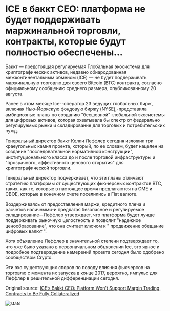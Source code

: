 # ICE в баккт CEO: платформа не будет поддерживать маржинальной торговли, контракты, которые будут полностью обеспечены...

Баккт — предстоящая регулируемая Глобальная экосистема для криптографических активов, недавно обнародованная межконтинентальным обменом (ICE) — не будет поддерживать маржинальную торговлю для своего Bitcoin (BTC) контракта, согласно официальному сообщению среднего размера, опубликованному 20 августа.

Ранее в этом месяце Ice--оператор 23 ведущих глобальных бирж, включая Нью-Йоркскую фондовую биржу (NYSE),-представила амбициозные планы по созданию "бесшовной" глобальной экосистемы для цифровых активов, которая охватывала бы спектр от федерально регулируемых рынки и складирование для торговых и потребительских нужд.

Генеральный директор баккт Келли Леффлер сегодня изложил три краеугольных камня проекта, который, по ее словам, будет нацелен на создание "последовательной нормативной конструкции", институционального класса до и после торговой инфраструктуры и "прозрачного, эффективного ценового открытия" для криптографической торговли.

Генеральный директор подчеркивает, что эти планы отличают стратегию платформы от существующих фьючерсных контрактов BTC, таких, как те, которые в настоящее время предлагаются на CME и CBOE, которые в конечном счете поселились в Fiat валюте.

Воздерживаясь от предоставления маржи, кредитного плеча и расчетов наличными-и предлагая безопасное и регулируемое складирование--Леффлер утверждает, что платформа будет лучше поддерживать рыночную целостность и позволит "надежное ценообразование", что она считает ключом к " продвижение обещание цифровых валют ".

Хотя объявление Леффлер в значительной степени подтверждает то, что уже было указано в первоначальном объявлении Ice, это явное и подробное подтверждение намерений проекта сегодня было одобрено сообществом Crypto.

Эти эхо существующих споров по поводу влияния фьючерсов на торговлю с момента их запуска в конце 2017, вероятно, импульс для Леффлер в решительной дифференциации сегодня.

Original source: [ICE’s Bakkt CEO: Platform Won't Support Margin Trading, Contracts to Be Fully Collateralized](https://cointelegraph.com/news/ices-bakkt-ceo-platform-wont-support-margin-trading-contracts-to-be-fully-collateralized)

![stats](https://c.statcounter.com/11760860/0/a89fa40b/1/ "stats")